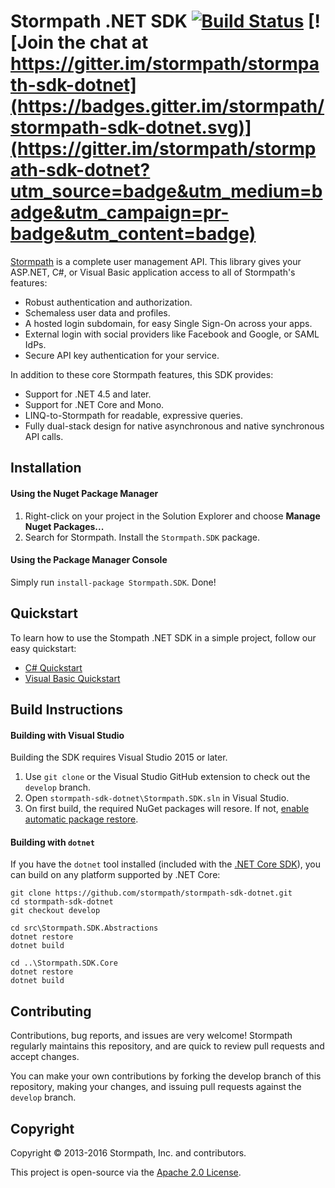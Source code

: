# Stormpath .NET SDK  [![Build Status](https://travis-ci.org/stormpath/stormpath-sdk-dotnet.svg?branch=develop)](https://travis-ci.org/stormpath/stormpath-sdk-dotnet) [![Join the chat at https://gitter.im/stormpath/stormpath-sdk-dotnet](https://badges.gitter.im/stormpath/stormpath-sdk-dotnet.svg)](https://gitter.im/stormpath/stormpath-sdk-dotnet?utm_source=badge&utm_medium=badge&utm_campaign=pr-badge&utm_content=badge)

[Stormpath](https://stormpath.com) is a complete user management API.  This
library gives your ASP.NET, C#, or Visual Basic application access to all of Stormpath's features:

- Robust authentication and authorization.
- Schemaless user data and profiles.
- A hosted login subdomain, for easy Single Sign-On across your apps.
- External login with social providers like Facebook and Google, or SAML IdPs.
- Secure API key authentication for your service.

In addition to these core Stormpath features, this SDK provides:

- Support for .NET 4.5 and later.
- Support for .NET Core and Mono.
- LINQ-to-Stormpath for readable, expressive queries.
- Fully dual-stack design for native asynchronous and native synchronous API calls.

## Installation

#### Using the Nuget Package Manager

 1. Right-click on your project in the Solution Explorer and choose **Manage Nuget Packages...**
 2. Search for Stormpath. Install the `Stormpath.SDK` package.

#### Using the Package Manager Console

Simply run `install-package Stormpath.SDK`. Done!

## Quickstart

To learn how to use the Stompath .NET SDK in a simple project, follow our easy quickstart:

* [C# Quickstart](http://docs.stormpath.com/csharp/product-guide/latest/quickstart.html)
* [Visual Basic Quickstart](http://docs.stormpath.com/vbnet/product-guide/latest/quickstart.html)

## Build Instructions

#### Building with Visual Studio

Building the SDK requires Visual Studio 2015 or later.

 1. Use `git clone` or the Visual Studio GitHub extension to check out the `develop` branch.
 2. Open `stormpath-sdk-dotnet\Stormpath.SDK.sln` in Visual Studio.
 3. On first build, the required NuGet packages will resore. If not, [enable automatic package restore](http://stackoverflow.com/a/29708080/3191599).

#### Building with `dotnet`

If you have the `dotnet` tool installed (included with the [.NET Core SDK](https://www.microsoft.com/net/core)), you can build on any platform supported by .NET Core:

```
git clone https://github.com/stormpath/stormpath-sdk-dotnet.git
cd stormpath-sdk-dotnet
git checkout develop

cd src\Stormpath.SDK.Abstractions
dotnet restore
dotnet build

cd ..\Stormpath.SDK.Core
dotnet restore
dotnet build
```

## Contributing

Contributions, bug reports, and issues are very welcome! Stormpath regularly maintains this repository, and are quick to review pull requests and accept changes.

You can make your own contributions by forking the develop branch of this repository, making your changes, and issuing pull requests against the `develop` branch.

## Copyright

Copyright &copy; 2013-2016 Stormpath, Inc. and contributors.

This project is open-source via the [Apache 2.0 License](http://www.apache.org/licenses/LICENSE-2.0).
